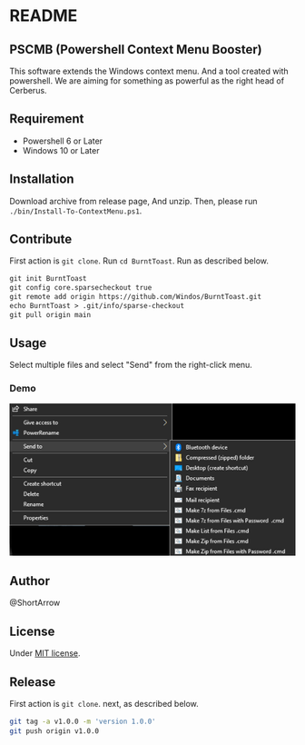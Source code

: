 # README

## PSCMB (Powershell Context Menu Booster)

This software extends the Windows context menu. And a tool created with powershell. We are aiming for something as powerful as the right head of Cerberus.

## Requirement

* Powershell 6 or Later
* Windows 10 or Later

## Installation

Download archive from release page, And unzip.
Then, please run `./bin/Install-To-ContextMenu.ps1`.

## Contribute

First action is `git clone`.
Run `cd BurntToast`.
Run as described below.
```
git init BurntToast
git config core.sparsecheckout true
git remote add origin https://github.com/Windos/BurntToast.git
echo BurntToast > .git/info/sparse-checkout
git pull origin main 
```

## Usage

Select multiple files and select "Send" from the right-click menu.

### Demo

![img](Demo.png)

## Author

@ShortArrow

## License

Under [MIT license](https://en.wikipedia.org/wiki/MIT_License).

## Release

First action is `git clone`. next, as described below.

```bash
git tag -a v1.0.0 -m 'version 1.0.0'
git push origin v1.0.0
```